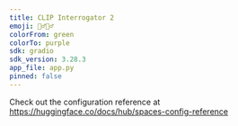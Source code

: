 ```yaml
---
title: CLIP Interrogator 2
emoji: 🕵️‍♂️🕵️‍♂️
colorFrom: green
colorTo: purple
sdk: gradio
sdk_version: 3.28.3
app_file: app.py
pinned: false
---
```


Check out the configuration reference at https://huggingface.co/docs/hub/spaces-config-reference
